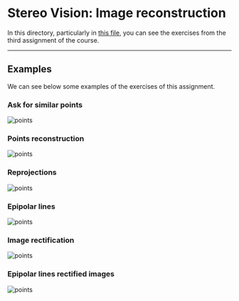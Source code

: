 # Stereo Vision: Image reconstruction
In this directory, particularly in [this file](https://github.com/themrcesi/ComputerVision/blob/main/Pr%C3%A1ctica3/PracticaStereo.ipynb), you can see the exercises from the third assignment of the course. 

---

## Examples

We can see below some examples of the exercises of this assignment.

### Ask for similar points

![points](img/askPoints.png)

### Points reconstruction

![points](img/reconstruction.png)

### Reprojections

![points](img/reprojection1.png)

### Epipolar lines

![points](img/epipolars1.png)

### Image rectification

![points](img/rectified1.png)

### Epipolar lines rectified images

![points](img/epipolarsRectified.png)





